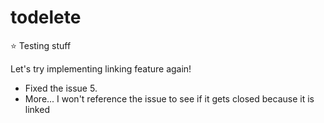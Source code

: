 # todelete
⭐ Testing stuff

Let's try implementing linking feature again!

- Fixed the issue 5.
- More... I won't reference the issue to see if it gets closed because it is linked

